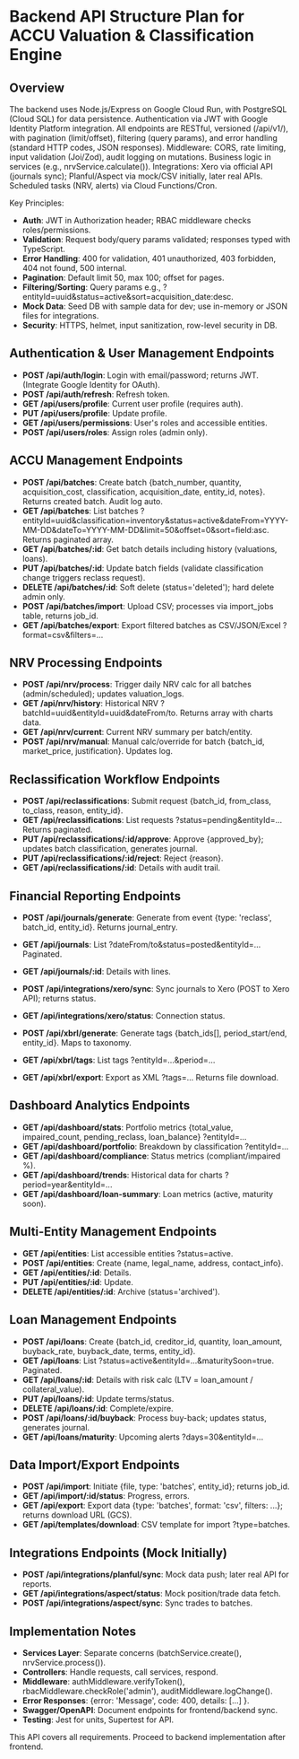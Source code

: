 # Backend API Structure Plan for ACCU Valuation & Classification Engine

## Overview
The backend uses Node.js/Express on Google Cloud Run, with PostgreSQL (Cloud SQL) for data persistence. Authentication via JWT with Google Identity Platform integration. All endpoints are RESTful, versioned (/api/v1/), with pagination (limit/offset), filtering (query params), and error handling (standard HTTP codes, JSON responses). Middleware: CORS, rate limiting, input validation (Joi/Zod), audit logging on mutations. Business logic in services (e.g., nrvService.calculate()). Integrations: Xero via official API (journals sync); Planful/Aspect via mock/CSV initially, later real APIs. Scheduled tasks (NRV, alerts) via Cloud Functions/Cron.

Key Principles:
- **Auth**: JWT in Authorization header; RBAC middleware checks roles/permissions.
- **Validation**: Request body/query params validated; responses typed with TypeScript.
- **Error Handling**: 400 for validation, 401 unauthorized, 403 forbidden, 404 not found, 500 internal.
- **Pagination**: Default limit 50, max 100; offset for pages.
- **Filtering/Sorting**: Query params e.g., ?entityId=uuid&status=active&sort=acquisition_date:desc.
- **Mock Data**: Seed DB with sample data for dev; use in-memory or JSON files for integrations.
- **Security**: HTTPS, helmet, input sanitization, row-level security in DB.

## Authentication & User Management Endpoints
- **POST /api/auth/login**: Login with email/password; returns JWT. (Integrate Google Identity for OAuth).
- **POST /api/auth/refresh**: Refresh token.
- **GET /api/users/profile**: Current user profile (requires auth).
- **PUT /api/users/profile**: Update profile.
- **GET /api/users/permissions**: User's roles and accessible entities.
- **POST /api/users/roles**: Assign roles (admin only).

## ACCU Management Endpoints
- **POST /api/batches**: Create batch {batch_number, quantity, acquisition_cost, classification, acquisition_date, entity_id, notes}. Returns created batch. Audit log auto.
- **GET /api/batches**: List batches ?entityId=uuid&classification=inventory&status=active&dateFrom=YYYY-MM-DD&dateTo=YYYY-MM-DD&limit=50&offset=0&sort=field:asc. Returns paginated array.
- **GET /api/batches/:id**: Get batch details including history (valuations, loans).
- **PUT /api/batches/:id**: Update batch fields (validate classification change triggers reclass request).
- **DELETE /api/batches/:id**: Soft delete (status='deleted'); hard delete admin only.
- **POST /api/batches/import**: Upload CSV; processes via import_jobs table, returns job_id.
- **GET /api/batches/export**: Export filtered batches as CSV/JSON/Excel ?format=csv&filters=...

## NRV Processing Endpoints
- **POST /api/nrv/process**: Trigger daily NRV calc for all batches (admin/scheduled); updates valuation_logs.
- **GET /api/nrv/history**: Historical NRV ?batchId=uuid&entityId=uuid&dateFrom/to. Returns array with charts data.
- **GET /api/nrv/current**: Current NRV summary per batch/entity.
- **POST /api/nrv/manual**: Manual calc/override for batch {batch_id, market_price, justification}. Updates log.

## Reclassification Workflow Endpoints
- **POST /api/reclassifications**: Submit request {batch_id, from_class, to_class, reason, entity_id}.
- **GET /api/reclassifications**: List requests ?status=pending&entityId=... Returns paginated.
- **PUT /api/reclassifications/:id/approve**: Approve {approved_by}; updates batch classification, generates journal.
- **PUT /api/reclassifications/:id/reject**: Reject {reason}.
- **GET /api/reclassifications/:id**: Details with audit trail.

## Financial Reporting Endpoints
- **POST /api/journals/generate**: Generate from event {type: 'reclass', batch_id, entity_id}. Returns journal_entry.
- **GET /api/journals**: List ?dateFrom/to&status=posted&entityId=... Paginated.
- **GET /api/journals/:id**: Details with lines.
- **POST /api/integrations/xero/sync**: Sync journals to Xero (POST to Xero API); returns status.
- **GET /api/integrations/xero/status**: Connection status.

- **POST /api/xbrl/generate**: Generate tags {batch_ids[], period_start/end, entity_id}. Maps to taxonomy.
- **GET /api/xbrl/tags**: List tags ?entityId=...&period=...
- **GET /api/xbrl/export**: Export as XML ?tags=... Returns file download.

## Dashboard Analytics Endpoints
- **GET /api/dashboard/stats**: Portfolio metrics {total_value, impaired_count, pending_reclass, loan_balance} ?entityId=...
- **GET /api/dashboard/portfolio**: Breakdown by classification ?entityId=...
- **GET /api/dashboard/compliance**: Status metrics (compliant/impaired %).
- **GET /api/dashboard/trends**: Historical data for charts ?period=year&entityId=...
- **GET /api/dashboard/loan-summary**: Loan metrics (active, maturity soon).

## Multi-Entity Management Endpoints
- **GET /api/entities**: List accessible entities ?status=active.
- **POST /api/entities**: Create {name, legal_name, address, contact_info}.
- **GET /api/entities/:id**: Details.
- **PUT /api/entities/:id**: Update.
- **DELETE /api/entities/:id**: Archive (status='archived').

## Loan Management Endpoints
- **POST /api/loans**: Create {batch_id, creditor_id, quantity, loan_amount, buyback_rate, buyback_date, terms, entity_id}.
- **GET /api/loans**: List ?status=active&entityId=...&maturitySoon=true. Paginated.
- **GET /api/loans/:id**: Details with risk calc (LTV = loan_amount / collateral_value).
- **PUT /api/loans/:id**: Update terms/status.
- **DELETE /api/loans/:id**: Complete/expire.
- **POST /api/loans/:id/buyback**: Process buy-back; updates status, generates journal.
- **GET /api/loans/maturity**: Upcoming alerts ?days=30&entityId=...

## Data Import/Export Endpoints
- **POST /api/import**: Initiate {file, type: 'batches', entity_id}; returns job_id.
- **GET /api/import/:id/status**: Progress, errors.
- **GET /api/export**: Export data {type: 'batches', format: 'csv', filters: ...}; returns download URL (GCS).
- **GET /api/templates/download**: CSV template for import ?type=batches.

## Integrations Endpoints (Mock Initially)
- **POST /api/integrations/planful/sync**: Mock data push; later real API for reports.
- **GET /api/integrations/aspect/status**: Mock position/trade data fetch.
- **POST /api/integrations/aspect/sync**: Sync trades to batches.

## Implementation Notes
- **Services Layer**: Separate concerns (batchService.create(), nrvService.process()).
- **Controllers**: Handle requests, call services, respond.
- **Middleware**: authMiddleware.verifyToken(), rbacMiddleware.checkRole('admin'), auditMiddleware.logChange().
- **Error Responses**: {error: 'Message', code: 400, details: [...] }.
- **Swagger/OpenAPI**: Document endpoints for frontend/backend sync.
- **Testing**: Jest for units, Supertest for API.

This API covers all requirements. Proceed to backend implementation after frontend.